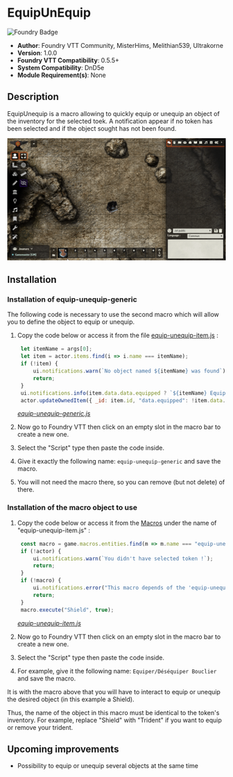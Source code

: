 # EquipUnEquip

![Foundry Badge](https://img.shields.io/badge/Foundry-v0.5.5-informational)

* **Author**: Foundry VTT Community, MisterHims, Melithian539, Ultrakorne
* **Version**: 1.0.0
* **Foundry VTT Compatibility**: 0.5.5+
* **System Compatibility**: DnD5e
* **Module Requirement(s)**: None

## Description

EquipUnequip is a macro allowing to quickly equip or unequip an object of the inventory for the selected toek. A notification appear if no token has been selected and if the object sought has not been found.

![EquipUnequip-Demonstration](https://github.com/MisterHims/FoundryVTT/blob/master/ScriptMacros/EquipUnequip/images/dem-en-1.gif)

## Installation

### Installation of equip-unequip-generic

The following code is necessary to use the second macro which will allow you to define the object to equip or unequip.

1. Copy the code below or access it from the file [equip-unequip-item.js](https://github.com/MisterHims/FoundryVTT/blob/master/ScriptMacros/EquipUnequip/EN/Macros/equip-unequip-generic.js) :

   ```javascript
    let itemName = args[0];
    let item = actor.items.find(i => i.name === itemName);
    if (!item) {
        ui.notifications.warn(`No object named ${itemName} was found`);
        return;
    }
    ui.notifications.info(item.data.data.equipped ? `${itemName} Equipped` : `${itemName} Unequipped`);
    actor.updateOwnedItem({ _id: item.id, "data.equipped": !item.data.data.equipped });
   ```

   *[equip-unequip-generic.js](https://github.com/MisterHims/FoundryVTT/blob/master/ScriptMacros/EquipUnequip/EN/Macros/equip-unequip-generic.js)*

2. Now go to Foundry VTT then click on an empty slot in the macro bar to create a new one.

3. Select the "Script" type then paste the code inside.

4. Give it exactly the following name: ``` equip-unequip-generic ``` and save the macro.

5. You will not need the macro there, so you can remove (but not delete) of there.

### Installation of the macro object to use

1. Copy the code below or access it from the [Macros](https://github.com/MisterHims/FoundryVTT/blob/master/ScriptMacros/EquipUnequip/EN/Macros/equip-unequip-item.js) under the name of "equip-unequip-item.js" :

   ```javascript
    const macro = game.macros.entities.find(m => m.name === "equip-unequip-generic");
    if (!actor) {
        ui.notifications.warn(`You didn't have selected token !`);
        return;
    }
    if (!macro) {
        ui.notifications.error("This macro depends of the 'equip-unequip-generic' macro which cannot be found.");
        return;
    }
    macro.execute("Shield", true);
   ```

   *[equip-unequip-item.js](https://github.com/MisterHims/FoundryVTT/blob/master/ScriptMacros/EquipUnequip/EN/Macros/equip-unequip-item.js)*

2. Now go to Foundry VTT then click on an empty slot in the macro bar to create a new one.

3. Select the "Script" type then paste the code inside.

4. For example, give it the following name: ``` Equiper/Déséquiper Bouclier ``` and save the macro.

It is with the macro above that you will have to interact to equip or unequip the desired object (in this example a Shield).

Thus, the name of the object in this macro must be identical to the token's inventory. For example, replace "Shield" with "Trident" if you want to equip or remove your trident.

## Upcoming improvements

* Possibility to equip or unequip several objects at the same time
